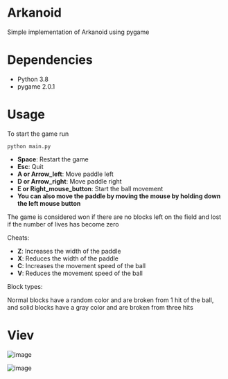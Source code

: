 # Arkanoid
Simple implementation of Arkanoid using pygame

# Dependencies
* Python 3.8
* pygame 2.0.1


# Usage

To start the game run

`python main.py`

* **Space**: Restart the game
* **Esc**: Quit
* **A or Arrow_left**: Move paddle left
* **D or Arrow_right**: Move paddle right
* **E or Right_mouse_button**: Start the ball movement
* **You can also move the paddle by moving the mouse by holding down the left mouse button**

The game is considered won if there are no blocks left on the field
and lost if the number of lives has become zero

Cheats:
* **Z**: Increases the width of the paddle
* **X**: Reduces the width of the paddle
* **C**: Increases the movement speed of the ball
* **V**: Reduces the movement speed of the ball

Block types:

Normal blocks have a random color and are broken from 1 hit of the ball, and solid blocks have a gray color and are broken from three hits

# Viev
![image](https://user-images.githubusercontent.com/46228212/125982545-2cd52462-bae4-4b07-9078-4a0e29c3704b.png)

![image](https://user-images.githubusercontent.com/46228212/125202176-dcf04f00-e28b-11eb-8edd-71ba1e884380.png)